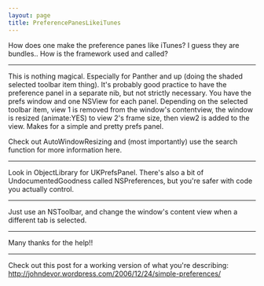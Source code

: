 ```yaml
---
layout: page
title: PreferencePanesLikeiTunes
---
```


How does one make the preference panes like iTunes? I guess they are bundles..
How is the framework used and called?

----

This is nothing magical. Especially for Panther and up (doing the shaded selected toolbar item thing). It's probably good practice to have the preference panel in a separate nib, but not strictly necessary. You have the prefs window and one NSView for each panel. Depending on the selected toolbar item, view 1 is removed from the window's contentview, the window is resized (animate:YES) to view 2's frame size, then view2 is added to the view. Makes for a simple and pretty prefs panel.

Check out AutoWindowResizing and (most importantly) use the search function for more information here.

----

Look in ObjectLibrary for UKPrefsPanel. There's also a bit of UndocumentedGoodness called NSPreferences, but you're safer with code you actually control.

----

Just use an NSToolbar, and change the window's content view when a different tab is selected.

----

Many thanks for the help!!

----

Check out this post for a working version of what you're describing: http://johndevor.wordpress.com/2006/12/24/simple-preferences/

